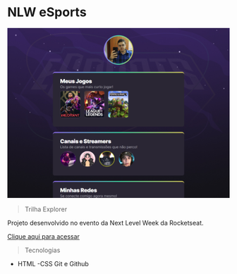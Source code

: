 # NLW eSports 

![preview](./.github/preview.png)


>Trilha Explorer 

Projeto desenvolvido no evento da Next Level Week da Rocketseat.

[Clique aqui para acessar](https://gustavodon.github.io/nlw-esports-explorer/)

>Tecnologias
- HTML
-CSS
Git e Github
